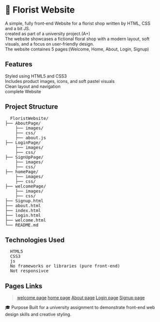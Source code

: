 # 🌸 Florist Website
A simple, fully front-end Website for a florist shop written by HTML, CSS and a bit JS.
<br>created as part of a university project.(A+)
<br>The website showcases a fictional floral shop with a modern layout, soft visuals, and a focus on user-friendly design.
<br>The website containes 5 pages:(Welcome, Home, About, Login, Signup)

## Features
Styled using HTML5 and CSS3
<br>Includes product images, icons, and soft pastel visuals
<br>Clean layout and navigation
<br>complete Website

## Project Structure
<pre>
  FloristWebsite/
├── AboutPage/
    ├── images/
    ├── css/
    ├── about.js
├── LoginPage/
    ├── images/
    ├── css/
├── SignUpPage/
    ├── images/
    ├── css/
├── homePage/
    ├── images/
    ├── css/
├── welcomePage/
    ├── images/
    ├── css/
├── Signup.html
├── about.html
├── index.html
├── login.html
├── welcome.html
└── README.md
</pre>

## Technologies Used
<pre>
  HTML5
  CSS3
  js
  No frameworks or libraries (pure front-end)
  Not responsivce
</pre>

## Pages Links
 > [welcome page](https://malakmamer.github.io/FloristWebsite/welcome.html)
 > [home page](https://malakmamer.github.io/FloristWebsite/)
 > [About page](https://malakmamer.github.io/FloristWebsite/about.html)
 > [Login page](https://malakmamer.github.io/FloristWebsite/login.html)
 > [Signup page](https://malakmamer.github.io/FloristWebsite/Signup.html)

🎓 Purpose
Built for a university assignment to demonstrate front-end web design skills and creative styling.
